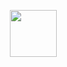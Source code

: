 <p align="center">
  
<img src="http://dl7.glitter-graphics.net/pub/2384/2384725e35d0nwkdv.jpg" width=75 height=75 border=0>

</p>
